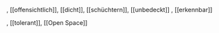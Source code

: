 , [[offensichtlich]], [[dicht]], [[schüchtern]], [[unbedeckt]]
, [[erkennbar]]

, [[tolerant]], [[Open Space]]